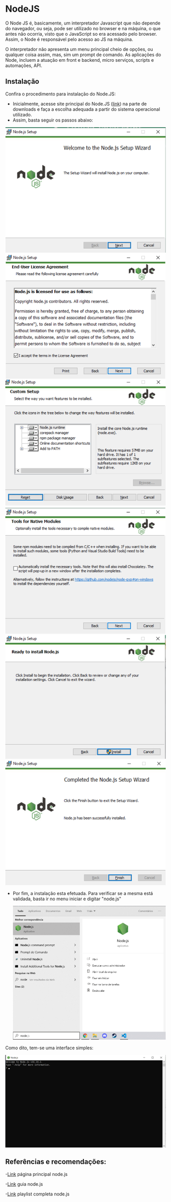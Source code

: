 # NodeJS

O Node JS é, basicamente, um interpretador Javascript que não depende do navegador, ou seja, pode ser utilizado no browser e na máquina, o que antes não ocorria, visto que o JavaScript so era acessado pelo browser. Assim, o Node é responsável pelo acesso ao JS na máquina.

O interpretador não apresenta um menu principal cheio de opções, ou qualquer coisa assim, mas, sim um prompt de comando. As aplicações do Node, incluem a atuação em front e backend, micro serviços, scripts e automações, API.

## Instalação

Confira o procedimento para instalação do Node.JS:

- Inicialmente, acesse site principal do Node.JS ([link](https://nodejs.org/en/download/)) na parte de downloads e faça a escolha adequada a partir do sistema operacional utilizado.
- Assim, basta seguir os passos abaixo:

 ![pic](/media/git/MediaNode/um.png)
 ![pic](/media/git/MediaNode/dois.png)
 ![pic](/media/git/MediaNode/tres.png)
 ![pic](/media/git/MediaNode/quatro.png)
 ![pic](/media/git/MediaNode/cinco.png)
 ![pic](/media/git/MediaNode/seis.png)


- Por fim, a instalação esta efetuada. Para verificar se a mesma está validada, basta ir no menu iniciar e digitar "node.js"

  ![pic](/media/git/MediaNode/sete.png)

Como dito, tem-se uma interface simples:

  ![pic](/media/git/MediaNode/oito.png)

## Referências e recomendações:


-[Link](https://nodejs.dev/) página principal node.js

-[Link](https://nodejs.org/en/docs/guides/) guia node.js

-[Link](https://www.youtube.com/watch?v=LLqq6FemMNQ&list=PLJ_KhUnlXUPtbtLwaxxUxHqvcNQndmI4B&ab_channel=VictorLima-GuiadoProgramador) playlist completa node.js

